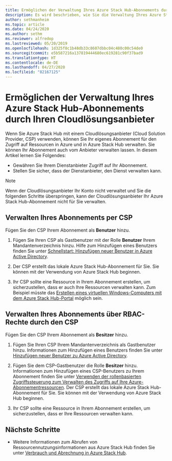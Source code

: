 ```yaml
---
title: Ermöglichen der Verwaltung Ihres Azure Stack Hub-Abonnements durch Ihren Cloudlösungsanbieter
description: Es wird beschrieben, wie Sie die Verwaltung Ihres Azure Stack Hub-Abonnements durch Ihren Cloudlösungsanbieter (Cloud Solution Provider, CSP) ermöglichen.
author: sethmanheim
ms.topic: article
ms.date: 04/24/2020
ms.author: sethm
ms.reviewer: alfredop
ms.lastreviewed: 05/20/2019
ms.openlocfilehash: 1d325f8c1b48db33c8607dbbc04c480c00c54de0
ms.sourcegitcommit: e5b587216a137819444680ec619281c90f37bad9
ms.translationtype: HT
ms.contentlocale: de-DE
ms.lasthandoff: 04/27/2020
ms.locfileid: "82167125"
---
```

# <a name="let-your-cloud-solution-provider-manage-your-azure-stack-hub-subscription"></a>Ermöglichen der Verwaltung Ihres Azure Stack Hub-Abonnements durch Ihren Cloudlösungsanbieter

Wenn Sie Azure Stack Hub mit einem Cloudlösungsanbieter (Cloud Solution Provider, CSP) verwenden, können Sie Ihr eigenes Abonnement für den Zugriff auf Ressourcen in Azure und in Azure Stack Hub verwalten. Sie können Ihr Abonnement auch vom Anbieter verwalten lassen. In diesem Artikel lernen Sie Folgendes:

* Gewähren Sie Ihrem Dienstanbieter Zugriff auf Ihr Abonnement.
* Stellen Sie sicher, dass der Dienstanbieter, den Dienst verwalten kann.

> [!NOTE]
> Wenn der Cloudlösungsanbieter Ihr Konto nicht verwaltet und Sie die folgenden Schritte überspringen, kann der Cloudlösungsanbieter Ihr Azure Stack Hub-Abonnement nicht für Sie verwalten.

## <a name="manage-your-subscription-with-a-csp"></a>Verwalten Ihres Abonnements per CSP

Fügen Sie den CSP Ihrem Abonnement als **Benutzer** hinzu.

1. Fügen Sie Ihren CSP als Gastbenutzer mit der Rolle **Benutzer** Ihrem Mandantenverzeichnis hinzu. Hilfe zum Hinzufügen eines Benutzers finden Sie unter [Schnellstart: Hinzufügen neuer Benutzer in Azure Active Directory](/azure/active-directory/add-users-azure-active-directory).

2. Der CSP erstellt das lokale Azure Stack Hub-Abonnement für Sie. Sie können mit der Verwendung von Azure Stack Hub beginnen.

3. Ihr CSP sollte eine Ressource in Ihrem Abonnement erstellen, um sicherzustellen, dass er auch Ihre Ressourcen verwalten kann. Zum Beispiel müsste das [Erstellen eines virtuellen Windows-Computers mit dem Azure Stack Hub-Portal](azure-stack-quick-windows-portal.md) möglich sein.

## <a name="let-the-csp-manage-your-subscription-using-rbac-rights"></a>Verwalten Ihres Abonnements über RBAC-Rechte durch den CSP

Fügen Sie den CSP Ihrem Abonnement als **Besitzer** hinzu.

1. Fügen Sie Ihren CSP Ihrem Mandantenverzeichnis als Gastbenutzer hinzu. Informationen zum Hinzufügen eines Benutzers finden Sie unter [Hinzufügen neuer Benutzer zu Azure Active Directory](/azure/active-directory/add-users-azure-active-directory).

2. Fügen Sie dem CSP-Gastbenutzer die Rolle **Besitzer** hinzu. Informationen zum Hinzufügen eines CSP-Benutzers zu Ihrem Abonnement finden Sie unter [Verwenden der rollenbasierten Zugriffssteuerung zum Verwalten des Zugriffs auf Ihre Azure-Abonnementressourcen](/azure/role-based-access-control/role-assignments-portal). Der CSP erstellt das lokale Azure Stack Hub-Abonnement für Sie. Sie können mit der Verwendung von Azure Stack Hub beginnen.
3. Ihr CSP sollte eine Ressource in Ihrem Abonnement erstellen, um sicherzustellen, dass er Ihre Ressourcen verwalten kann.

## <a name="next-steps"></a>Nächste Schritte

* Weitere Informationen zum Abrufen von Ressourcennutzungsinformationen aus Azure Stack Hub finden Sie unter [Verbrauch und Abrechnung in Azure Stack Hub](../operator/azure-stack-billing-and-chargeback.md).

